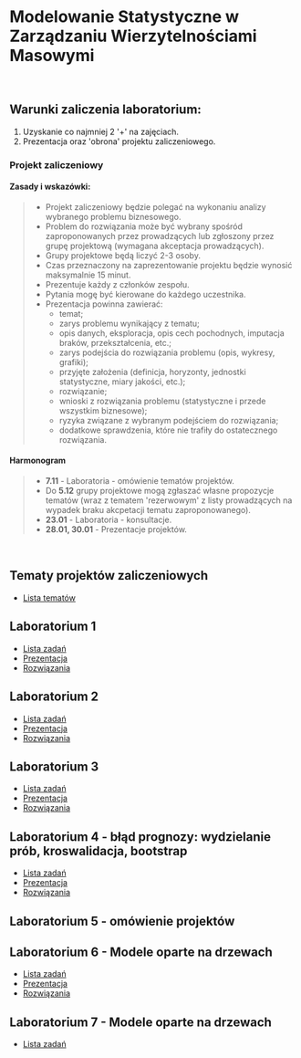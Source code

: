 # Modelowanie Statystyczne w Zarządzaniu Wierzytelnościami Masowymi

<br>

## Warunki zaliczenia laboratorium:

1) Uzyskanie co najmniej 2 '+' na zajęciach.
2) Prezentacja oraz 'obrona' projektu zaliczeniowego.

### Projekt zaliczeniowy

#### Zasady i wskazówki:
>- Projekt zaliczeniowy będzie polegać na wykonaniu analizy wybranego problemu biznesowego.
>- Problem do rozwiązania może być wybrany spośród zaproponowanych przez prowadzących lub zgłoszony przez grupę projektową (wymagana akceptacja prowadzących).
>- Grupy projektowe będą liczyć 2-3 osoby.
>- Czas przeznaczony na zaprezentowanie projektu będzie wynosić maksymalnie 15 minut.
>- Prezentuje każdy z członków zespołu.
>- Pytania mogę być kierowane do każdego uczestnika.
>- Prezentacja powinna zawierać:
>   - temat;
>   - zarys problemu wynikający z tematu;
>   - opis danych, eksploracja, opis cech pochodnych, imputacja braków, przekształcenia, etc.;
>   - zarys podejścia do rozwiązania problemu (opis, wykresy, grafiki);
>   - przyjęte założenia (definicja, horyzonty, jednostki statystyczne, miary jakości, etc.);
>   - rozwiązanie;
>   - wnioski z rozwiązania problemu (statystyczne i przede wszystkim biznesowe);
>   - ryzyka związane z wybranym podejściem do rozwiązania;
>   - dodatkowe sprawdzenia, które nie trafiły do ostatecznego rozwiązania.

#### Harmonogram

>- **7.11** - Laboratoria - omówienie tematów projektów.
>- Do **5.12** grupy projektowe mogą zgłaszać własne propozycje tematów (wraz z tematem 'rezerwowym' z listy prowadzących na wypadek braku akcpetacji tematu zaproponowanego).
>- **23.01** - Laboratoria - konsultacje.
>- **28.01, 30.01** - Prezentacje projektów.

<br>

## Tematy projektów zaliczeniowych

- [Lista tematów](tematyProjektów.md)


## Laboratorium 1

- [Lista zadań](lab01/lista-lab01.md)
- [Prezentacja](lab01/prezentacja-lab01.pdf)
- [Rozwiązania](lab01/lab01_rozwiazania.R)

## Laboratorium 2

- [Lista zadań](lab02/lista-lab02.md)
- [Prezentacja](lab02/prezentacja-lab02.pdf)
- [Rozwiązania](lab02/lab02_rozwiazania.R)

## Laboratorium 3

- [Lista zadań](lab03/lista-lab03.md)
- [Prezentacja](lab03/prezentacja-lab03.pdf)
- [Rozwiązania](lab03/lab03_rozwiazania.R)

## Laboratorium 4 - błąd prognozy: wydzielanie prób, kroswalidacja, bootstrap

- [Lista zadań](lab04/04_ListaBłądPredykcji.md)
- [Prezentacja](lab04/Laboratorium4.pdf)
- [Rozwiązania](lab04/Lab4_rozwiazania.r)

## Laboratorium 5 - omówienie projektów

## Laboratorium 6 - Modele oparte na drzewach

- [Lista zadań](lab06/lista-lab6.md)
- [Prezentacja](lab06/prezentacja-lab06.pdf)
- [Rozwiązania](lab06/lab6-rozwiazania.R)

## Laboratorium 7 - Modele oparte na drzewach

- [Lista zadań](lab07/lista-lab7.md)

